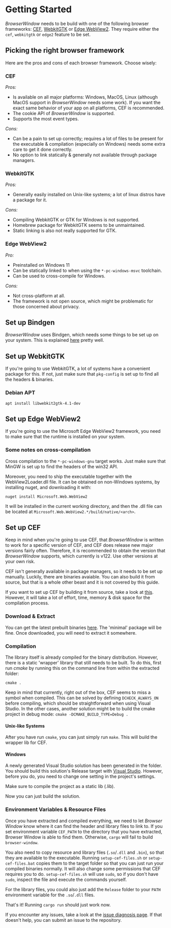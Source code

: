 # Getting Started

_BrowserWindow_ needs to be build with one of the following browser frameworks: [CEF](https://bitbucket.org/chromiumembedded/cef/wiki/Home), [WebkitGTK](https://www.webkit.org/) or [Edge WebView2](https://developer.microsoft.com/en-us/microsoft-edge/webview2/?form=MA13LH). They require either the `cef`, `webkitgtk` or `edge2` feature to be set.

## Picking the right browser framework

Here are the pros and cons of each browser framework. Choose wisely:

### CEF

*Pros:*
* Is available on all major platforms: Windows, MacOS, Linux (although MacOS support in _BrowserWindow_ needs some work).
If you want the exact same behavior of your app on all platforms, CEF is recommended.
* The cookie API of _BrowserWindow_ is supported.
* Supports the most event types.

*Cons:*
* Can be a pain to set up correctly; requires a lot of files to be present for the executable & compilation (especially on Windows) needs some extra care to get it done correctly.
* No option to link statically & generally not available through package managers.

### WebkitGTK

*Pros:*
* Generally easily installed on Unix-like systems; a lot of linux distros have a package for it.

*Cons:*
* Compiling WebkitGTK or GTK for Windows is not supported.
* Homebrew package for WebkitGTK seems to be unmaintained.
* Static linking is also not really supported for GTK.

### Edge WebView2

*Pro:*
* Preinstalled on Windows 11
* Can be statically linked to when using the `*-pc-windows-msvc` toolchain.
* Can be used to cross-compile for Windows.

*Cons:*
* Not cross-platform at all.
* The framework is not open source, which might be problematic for those concerned about privacy.

## Set up Bindgen

_BrowserWindow_ uses Bindgen, which needs some things to be set up on your system.
This is explained [here](https://rust-lang.github.io/rust-bindgen/requirements.html) pretty well.

## Set up WebkitGTK

If you're going to use WebkitGTK, a lot of systems have a convenient package for this. If not, just
make sure that `pkg-config` is set up to find all the headers & binaries.

### Debian APT

`apt install libwebkit2gtk-4.1-dev`

## Set up Edge WebView2

If you're going to use the Microsoft Edge WebView2 framework, you need to make sure that the runtime
is installed on your system.

### Some notes on cross-compilation

Cross compilation to the `*-pc-windows-gnu` target works. Just make sure that MinGW is set up to
find the headers of the win32 API.

Moreover, you need to ship the executable together with the WebView2Loader.dll file.
It can be obtained on non-Windows systems, by installing nuget, and downloading it with:

`nuget install Microsoft.Web.WebView2`

It will be installed in the current working directory, and then the .dll file can be located at
`Microsoft.Web.WebView2.*/build/native/<arch>`.

## Set up CEF

Keep in mind when you're going to use CEF, that _BrowserWindow_ is written to work for a specific version of CEF, and CEF does release new major versions fairly often. Therefore, it is recommended to
obtain the version that _BrowserWindow_ supports, which currently is v122. Use other versions at
your own risk.

CEF isn't generally available in package managers, so it needs to be set up manually. Luckily, there are binaries avaiable. You can also build it from source, but that is a whole other beast and it is
not covered by this guide.

If you want to set up CEF by building it from source, take a look at [this](https://bitbucket.org/chromiumembedded/cef/wiki/MasterBuildQuickStart.md).
However, it will take a lot of effort, time, memory & disk space for the compilation process.

### Download & Extract

You can get the latest prebuilt binaries [here](https://cef-builds.spotifycdn.com/index.html).
The 'minimal' package will be fine.
Once downloaded, you will need to extract it somewhere.

### Compilation

The library itself is already compiled for the binary distribution. However, there is a static 'wrapper' library that still needs to be built.
To do this, first run _cmake_ by running this on the command line from within the extracted folder:
```
cmake .
```
Keep in mind that currently, right out of the box, CEF seems to miss a symbol when compiled.
This can be solved by defining `DCHECK_ALWAYS_ON` before compiling, which should be straightforward when using Visual Studio.
In the other cases, another solution might be to build the cmake project in debug mode: `cmake -DCMAKE_BUILD_TYPE=Debug .`

#### Unix-like Systems

After you have run `cmake`, you can just simply run `make`. This will build the wrapper lib for CEF.

#### Windows

A newly generated Visual Studio solution has been generated in the folder.
You should build this solution's Release target with [Visual Studio](https://visualstudio.microsoft.com/vs/).
However, before you do, you need to change one setting in the project's settings.

Make sure to compile the project as a static lib (.lib).

Now you can just build the solution.

### Environment Variables & Resource Files

Once you have extracted and compiled everything, we need to let _Browser Window_ know where it can find the header and library files to link to.
If you set environment variable `CEF_PATH` to the directory that you have extracted, Browser Window is able to find them.
Otherwise, `cargo` will fail to build `browser-window`.

You also need to copy resource and library files (`.so`/`.dll` and `.bin`), so that they are available to the executable.
Running `setup-cef-files.sh` or `setup-cef-files.bat` copies them to the target
folder so that you can just run your compiled binaries normally.
It will also change some permissions that CEF requires you to do.
`setup-cef-files.sh` will use `sudo`, so if you don't have `sudo`, inspect the file and execute the commands yourself.

For the library files, you could also just add the `Release` folder to your `PATH` environment variable for the `.so`/`.dll` files.

That's it!
Running `cargo run` should just work now.

If you encounter any issues, take a look at the [issue diagnosis page](https://github.com/bamilab/browser-window/blob/master/docs/ISSUE-DIAGNOSIS.md).
If that doesn't help, you can submit an issue to the repository.